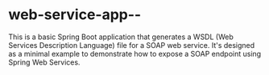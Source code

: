 # web-service-app--
This is a basic Spring Boot application that generates a WSDL (Web Services Description Language) file for a SOAP web service. It's designed as a minimal example to demonstrate how to expose a SOAP endpoint using Spring Web Services.
